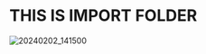 # THIS IS IMPORT FOLDER
![20240202_141500](https://github.com/Japanese-Userbot/Japanese-X-Userbot/assets/156512147/2a7c1f8f-053c-4922-82ff-dcf75ee23978)
